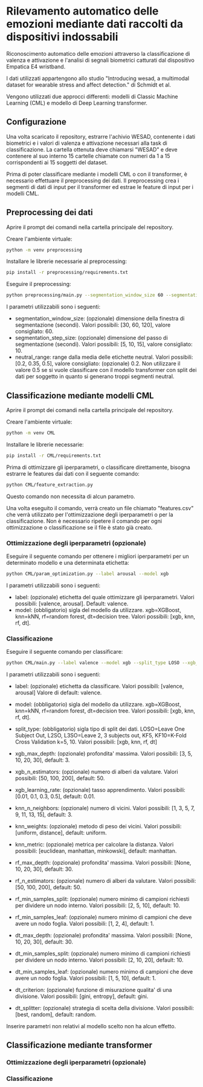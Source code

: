 # Rilevamento automatico delle emozioni mediante dati raccolti da dispositivi indossabili

Riconoscimento automatico delle emozioni attraverso la classificazione di valenza e attivazione e l'analisi di segnali biometrici catturati dal dispositivo Empatica E4 wristband. 

I dati utilizzati appartengono allo studio "Introducing wesad, a multimodal dataset for wearable stress and affect detection." di Schmidt et al. 

Vengono utilizzati due approcci differenti: modelli di Classic Machine Learning (CML) e modello di Deep Learning transformer.

## Configurazione

Una volta scaricato il repository, estrarre l'achivio WESAD, contenente i dati biometrici e i valori di valenza e attivazione necessari alla task di classificazione. La cartella ottenuta deve chiamarsi "WESAD" e deve contenere al suo interno 15 cartelle chiamate con numeri da 1 a 15 corrispondenti ai 15 soggetti del dataset.

Prima di poter classificare mediante i modelli CML o con il transformer, è necessario effettuare il preprocessing dei dati. Il preprocessing crea i segmenti di dati di input per il transformer ed estrae le feature di input per i modelli CML. 

## Preprocessing dei dati

Aprire il prompt dei comandi nella cartella principale del repository.

Creare l'ambiente virtuale:

```bash
python -m venv preprocessing
```

Installare le librerie necessarie al preprocessing:

```bash
pip install -r preprocessing/requirements.txt
```

Eseguire il preprocessing:

```bash
python preprocessing/main.py --segmentation_window_size 60 --segmentation_step_size 10 --neutral_range 0.2
```

I parametri utilizzabili sono i seguenti:

* segmentation_window_size: (opzionale) dimensione della finestra di segmentazione (secondi). Valori possibili: [30, 60, 120], valore consigliato: 60.
* segmentation_step_size: (opzionale) dimensione del passo di segmentazione (secondi). Valori possibili: [5, 10, 15], valore consigliato: 10.
* neutral_range: range dalla media delle etichette neutral. Valori possibili: [0.2, 0.35, 0.5], valore consigliato: (opzionale) 0.2. Non utilizzare il valore 0.5 se si vuole classificare con il modello transformer con split dei dati per soggetto in quanto si generano troppi segmenti neutral.

## Classificazione mediante modelli CML

Aprire il prompt dei comandi nella cartella principale del repository.

Creare l'ambiente virtuale:

```bash
python -m venv CML
```

Installare le librerie necessarie:

```bash
pip install -r CML/requirements.txt
```

Prima di ottimizzare gli iperparametri, o classificare direttamente, bisogna estrarre le features dai dati con il seguente comando:

```bash
python CML/feature_extraction.py
```

Questo comando non necessita di alcun parametro.

Una volta eseguito il comando, verrà creato un file chiamato "features.csv" che verrà utilizzato per l'ottimizzazione degli iperparametri o per la classificazione. Non è necessario ripetere il comando per ogni ottimizzazione o classificazione se il file è stato già creato.

### Ottimizzazione degli iperparametri (opzionale)

Eseguire il seguente comando per ottenere i migliori iperparametri per un determinato modello e una determinata etichetta:

```bash
python CML/param_optimization.py --label arousal --model xgb
```

I parametri utilizzabili sono i seguenti:
* label: (opzionale) etichetta del quale ottimizzare gli iperparametri. Valori possibili: [valence, arousal]. Default: valence. 
* model: (obbligatorio) sigla del modello da utilizzare. xgb=XGBoost, knn=kNN, rf=random forest, dt=decision tree. Valori possibili: [xgb, knn, rf, dt]. 

### Classificazione

Eseguire il seguente comando per classificare:

```bash
python CML/main.py --label valence --model xgb --split_type LOSO --xgb_max_depth 3 --xgb_n_estimators 50 --xgb_learning_rate 0.01
```

I parametri utilizzabili sono i seguenti:
* label: (opzionale) etichetta da classificare. Valori possibili: [valence, arousal] Valore di default: valence. 
* model: (obbligatorio) sigla del modello da utilizzare. xgb=XGBoost, knn=kNN, rf=random forest, dt=decision tree. Valori possibili: [xgb, knn, rf, dt]. 
* split_type: (obbligatorio) sigla tipo di split dei dati. LOSO=Leave One Subject Out, L2SO, L3SO=Leave 2, 3 subjects out, KF5, KF10=K-Fold Cross Validation k=5, 10. Valori possibili: [xgb, knn, rf, dt]


* xgb_max_depth: (opzionale) profondita' massima. Valori possibili: [3, 5, 10, 20, 30], default: 3.
* xgb_n_estimators: (opzionale) numero di alberi da valutare. Valori possibili: [50, 100, 200], default: 50.
* xgb_learning_rate: (opzionale) tasso apprendimento. Valori possibili: [0.01, 0.1, 0.3, 0.5], default: 0.01.


* knn_n_neighbors: (opzionale) numero di vicini. Valori possibili: [1, 3, 5, 7, 9, 11, 13, 15], default: 3.
* knn_weights: (opzionale) metodo di peso dei vicini. Valori possibili: [uniform, distance], default: uniform.
* knn_metric: (opzionale) metrica per calcolare la distanza. Valori possibili: [euclidean, manhattan, minkowski], default: manhattan.


* rf_max_depth: (opzionale) profondita' massima. Valori possibili: [None, 10, 20, 30], default: 30.
* rf_n_estimators: (opzionale) numero di alberi da valutare. Valori possibili: [50, 100, 200], default: 50.
* rf_min_samples_split: (opzionale) numero minimo di campioni richiesti per dividere un nodo interno. Valori possibili: [2, 5, 10], default: 10.
* rf_min_samples_leaf: (opzionale) numero minimo di campioni che deve avere un nodo foglia. Valori possibili: [1, 2, 4], default: 1.


* dt_max_depth: (opzionale) profondita' massima. Valori possibili: [None, 10, 20, 30], default: 30.
* dt_min_samples_split: (opzionale) numero minimo di campioni richiesti per dividere un nodo interno. Valori possibili: [2, 10, 20], default: 10.
* dt_min_samples_leaf: (opzionale) numero minimo di campioni che deve avere un nodo foglia. Valori possibili: [1, 5, 10], default: 1.
* dt_criterion: (opzionale) funzione di misurazione qualita' di una divisione. Valori possibili: [gini, entropy], default: gini.
* dt_splitter: (opzionale) strategia di scelta della divisione. Valori possibili: [best, random], default: random.

Inserire parametri non relativi al modello scelto non ha alcun effetto.

## Classificazione mediante transformer

### Ottimizzazione degli iperparametri (opzionale)

### Classificazione